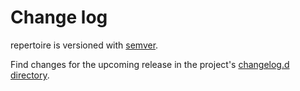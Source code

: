 # Change log

repertoire is versioned with [semver](https://semver.org/).

Find changes for the upcoming release in the project's [changelog.d directory](https://github.com/lsst-sqre/repertoire/tree/main/changelog.d/).

<!-- scriv-insert-here -->
